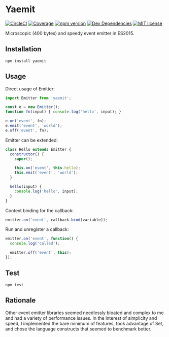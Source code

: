# Yaemit
[![CircleCI](https://img.shields.io/circleci/project/github/kroogs/yaemit.svg)](https://circleci.com/gh/kroogs/yaemit)
[![Coverage](https://img.shields.io/coveralls/kroogs/yaemit.svg)](https://coveralls.io/github/kroogs/yaemit)
[![npm version](https://img.shields.io/npm/v/yaemit.svg)](https://www.npmjs.com/package/yaemit)
[![Dev Dependencies](https://img.shields.io/david/dev/kroogs/yaemit.svg)]()
[![MIT license](https://img.shields.io/npm/l/yaemit.svg)](https://spdx.org/licenses/MIT)

Microscopic (400 bytes) and speedy event emitter in ES2015.

## Installation

  ```shell
  npm install yaemit
  ```

## Usage

  Direct usage of Emitter:
  ```javascript
  import Emitter from 'yaemit';

  const e = new Emitter();
  function fn(input) { console.log('hello', input); }

  e.on('event', fn);
  e.emit('event', 'world');
  e.off('event', fn);
  ```

  Emitter can be extended:
  ```javascript
  class Hello extends Emitter {
    constructor() {
      super();

      this.on('event', this.hello);
      this.emit('event', 'world');
    }

    hello(input) {
      console.log('hello', input);
    }
  }
  ```

  Context binding for the callback:
  ```javascript
  emitter.on('event', callback.bind(variable));
  ```

  Run and unregister a callback:
  ```javascript
  emitter.on('event', function() {
    console.log('called');

    emitter.off('event', this);
  });
  ```

## Test

  ```shell
  npm test
  ```

## Rationale

  Other event emitter libraries seemed needlessly bloated and
  complex to me and had a variety of performance issues. In the
  interest of simplicity and speed, I implemented the bare minimum
  of features, took advantage of Set, and chose the language
  constructs that seemed to benchmark better.
